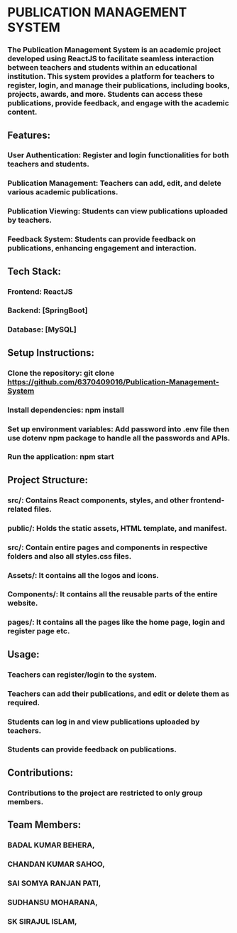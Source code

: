 # PUBLICATION MANAGEMENT SYSTEM


### The Publication Management System is an academic project developed using ReactJS to facilitate seamless interaction between teachers and students within an educational institution. This system provides a platform for teachers to register, login, and manage their publications, including books, projects, awards, and more. Students can access these publications, provide feedback, and engage with the academic content.

## Features:
### User Authentication: Register and login functionalities for both teachers and students.
### Publication Management: Teachers can add, edit, and delete various academic publications.
### Publication Viewing: Students can view publications uploaded by teachers.
### Feedback System: Students can provide feedback on publications, enhancing engagement and interaction.
## Tech Stack:
### Frontend: ReactJS
### Backend: [SpringBoot]
### Database: [MySQL]
## Setup Instructions:
### Clone the repository: git clone https://github.com/6370409016/Publication-Management-System
### Install dependencies: npm install
### Set up environment variables: Add password into .env file then use dotenv npm package to handle all the passwords and APIs.
### Run the application: npm start
## Project Structure:
### src/: Contains React components, styles, and other frontend-related files.
### public/: Holds the static assets, HTML template, and manifest.
### src/: Contain entire pages and components in respective folders and also all styles.css files. 
### Assets/: It contains all the logos and icons.
### Components/: It contains all the reusable parts of the entire website. 
### pages/: It contains all the pages like the home page, login and register page etc.

## Usage:
### Teachers can register/login to the system.
### Teachers can add their publications, and edit or delete them as required.
### Students can log in and view publications uploaded by teachers.
### Students can provide feedback on publications.
## Contributions:
### Contributions to the project are restricted to only group members.


## Team Members:
### BADAL KUMAR BEHERA,
### CHANDAN KUMAR SAHOO,
### SAI SOMYA RANJAN PATI,
### SUDHANSU MOHARANA,
### SK SIRAJUL ISLAM,
